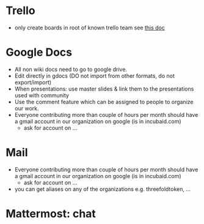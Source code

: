 

# Trello

- only create boards in root of known trello team see [this doc](https://github.com/threefoldfoundation/info_foundation/blob/master/docs/circles.md)

# Google Docs

- All non wiki docs need to go to google drive.
- Edit directly in gdocs (DO not import from other formats, do not export/import)
- When presentations: use master slides & link them to the presentations used with community
- Use the comment feature which can be assigned to people to organize our work.
- Everyone contributing more than couple of hours per month should have a gmail account in our organization on google (is in incubaid.com)
   - ask for account on ...
   
# Mail

- Everyone contributing more than couple of hours per month should have a gmail account in our organization on google (is in incubaid.com)
   - ask for account on ...
- you can get aliases on any of the organizations e.g. threefoldtoken, ...

# Mattermost: chat

